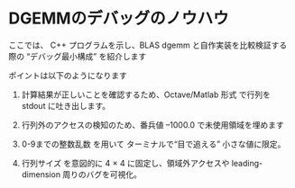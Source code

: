 # DGEMMのデバッグのノウハウ

ここでは、 C++ プログラムを示し、BLAS dgemm と自作実装を比較検証する際の “デバッグ最小構成” を紹介します

ポイントは以下のようになります

1. 計算結果が正しいことを確認するため、Octave/Matlab 形式 で行列を stdout に吐き出します。

2. 行列外のアクセスの検知のため、番兵値 –1000.0 で未使用領域を埋めます

3. 0-9までの整数乱数 を用いて ターミナルで“目で追える” 小さな値に限定。

4. 行列サイズ を意図的に 4 × 4 に固定し、領域外アクセスや leading-dimension 周りのバグを可視化。

